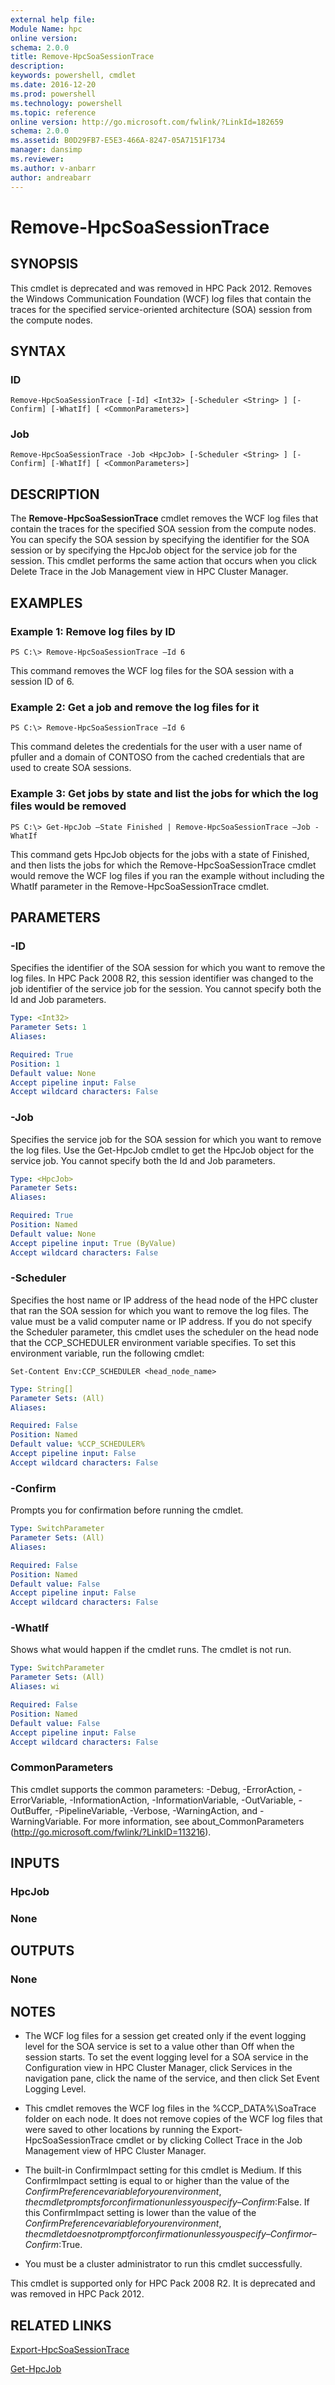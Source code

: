 ```yaml
---
external help file:
Module Name: hpc
online version:
schema: 2.0.0
title: Remove-HpcSoaSessionTrace
description:
keywords: powershell, cmdlet
ms.date: 2016-12-20
ms.prod: powershell
ms.technology: powershell
ms.topic: reference
online version: http://go.microsoft.com/fwlink/?LinkId=182659
schema: 2.0.0
ms.assetid: B0D29FB7-E5E3-466A-8247-05A7151F1734
manager: dansimp
ms.reviewer:
ms.author: v-anbarr
author: andreabarr
---
```


# Remove-HpcSoaSessionTrace

## SYNOPSIS
This cmdlet is deprecated and was removed in HPC Pack 2012. Removes the Windows Communication Foundation (WCF) log files that contain the traces for the specified service-oriented architecture (SOA) session from the compute nodes.

## SYNTAX

### ID
```
Remove-HpcSoaSessionTrace [-Id] <Int32> [-Scheduler <String> ] [-Confirm] [-WhatIf] [ <CommonParameters>]
```

### Job
```
Remove-HpcSoaSessionTrace -Job <HpcJob> [-Scheduler <String> ] [-Confirm] [-WhatIf] [ <CommonParameters>]
```

## DESCRIPTION
The **Remove-HpcSoaSessionTrace** cmdlet removes the WCF log files that contain the traces for the specified SOA session from the compute nodes. You can specify the SOA session by specifying the identifier for the SOA session or by specifying the HpcJob object for the service job for the session. This cmdlet performs the same action that occurs when you click Delete Trace in the Job Management view in HPC Cluster Manager.

## EXAMPLES

### Example 1: Remove log files by ID
```
PS C:\> Remove-HpcSoaSessionTrace –Id 6
```
This command removes the WCF log files for the SOA session with a session ID of 6.

### Example 2: Get a job and remove the log files for it

```
PS C:\> Remove-HpcSoaSessionTrace –Id 6
```

This command deletes the credentials for the user with a user name of pfuller and a domain of CONTOSO from the cached credentials that are used to create SOA sessions.

### Example 3: Get jobs by state and list the jobs for which the log files would be removed

```
PS C:\> Get-HpcJob –State Finished | Remove-HpcSoaSessionTrace –Job -WhatIf
```
This command gets HpcJob objects for the jobs with a state of Finished, and then lists the jobs for which the Remove-HpcSoaSessionTrace cmdlet would remove the WCF log files if you ran the example without including the WhatIf parameter in the Remove-HpcSoaSessionTrace cmdlet.

## PARAMETERS

### -ID
Specifies the identifier of the SOA session for which you want to remove the log files. In HPC Pack 2008 R2, this session identifier was changed to the job identifier of the service job for the session. You cannot specify both the Id and Job parameters.

```yaml
Type: <Int32>
Parameter Sets: 1
Aliases:

Required: True
Position: 1
Default value: None
Accept pipeline input: False
Accept wildcard characters: False
```

### -Job
Specifies the service job for the SOA session for which you want to remove the log files. Use the Get-HpcJob cmdlet to get the HpcJob object for the service job. You cannot specify both the Id and Job parameters.

```yaml
Type: <HpcJob>
Parameter Sets:
Aliases:

Required: True
Position: Named
Default value: None
Accept pipeline input: True (ByValue)
Accept wildcard characters: False
```

### -Scheduler
Specifies the host name or IP address of the head node of the HPC cluster that ran the SOA session for which you want to remove the log files. The value must be a valid computer name or IP address. If you do not specify the Scheduler parameter, this cmdlet uses the scheduler on the head node that the CCP_SCHEDULER environment variable specifies. To set this environment variable, run the following cmdlet:

`Set-Content Env:CCP_SCHEDULER <head_node_name>`

```yaml
Type: String[]
Parameter Sets: (All)
Aliases:

Required: False
Position: Named
Default value: %CCP_SCHEDULER%
Accept pipeline input: False
Accept wildcard characters: False
```

### -Confirm
Prompts you for confirmation before running the cmdlet.

```yaml
Type: SwitchParameter
Parameter Sets: (All)
Aliases:

Required: False
Position: Named
Default value: False
Accept pipeline input: False
Accept wildcard characters: False
```

### -WhatIf
Shows what would happen if the cmdlet runs. The cmdlet is not run.

```yaml
Type: SwitchParameter
Parameter Sets: (All)
Aliases: wi

Required: False
Position: Named
Default value: False
Accept pipeline input: False
Accept wildcard characters: False
```

### CommonParameters
This cmdlet supports the common parameters: -Debug, -ErrorAction, -ErrorVariable, -InformationAction, -InformationVariable, -OutVariable, -OutBuffer, -PipelineVariable, -Verbose, -WarningAction, and -WarningVariable. For more information, see about_CommonParameters (http://go.microsoft.com/fwlink/?LinkID=113216).

## INPUTS

### HpcJob

### None

## OUTPUTS

### None

## NOTES
* The WCF log files for a session get created only if the event logging level for the SOA service is set to a value other than Off when the session starts. To set the event logging level for a SOA service in the Configuration view in HPC Cluster Manager, click Services in the navigation pane, click the name of the service, and then click Set Event Logging Level.

* This cmdlet removes the WCF log files in the %CCP_DATA%\SoaTrace folder on each node. It does not remove copies of the WCF log files that were saved to other locations by running the Export-HpcSoaSessionTrace cmdlet or by clicking Collect Trace in the Job Management view of HPC Cluster Manager.

* The built-in ConfirmImpact setting for this cmdlet is Medium. If this ConfirmImpact setting is equal to or higher than the value of the $ConfirmPreference variable for your environment, the cmdlet prompts for confirmation unless you specify –Confirm:$False. If this ConfirmImpact setting is lower than the value of the $ConfirmPreference variable for your environment, the cmdlet does not prompt for confirmation unless you specify –Confirm or –Confirm:$True.
* You must be a cluster administrator to run this cmdlet successfully.

This cmdlet is supported only for HPC Pack 2008 R2. It is deprecated and was removed in HPC Pack 2012.

## RELATED LINKS

[Export-HpcSoaSessionTrace](./Export-HpcSoaSessionTrace.md)

[Get-HpcJob](./Get-HpcJob.md)
